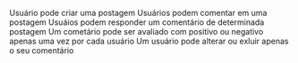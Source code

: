 Usuário pode criar uma postagem
Usuários podem comentar em uma postagem
Usuáios podem responder um comentário de determinada postagem
Um cometário pode ser avaliado com positivo ou negativo apenas uma vez por cada usuário
Um usuário pode alterar ou exluir apenas o seu comentário
